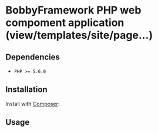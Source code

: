 # BobbyFramework PHP web compoment application  (view/templates/site/page...)

## Dependencies

* `PHP >= 5.6.0`

## Installation
Install with [Composer](http://getcomposer.org):

## Usage
